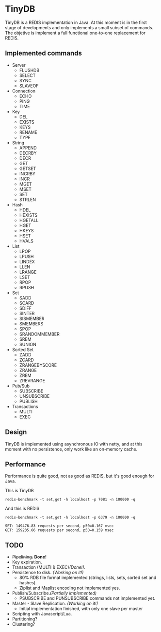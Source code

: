 TinyDB
======

TinyDB is a REDIS implementation in Java. At this moment is in the first stage of developments
and only implements a small subset of commands. The objetive is implement a full functional 
one-to-one replacement for REDIS.

Implemented commands
--------------------

- Server
  - FLUSHDB
  - SELECT
  - SYNC
  - SLAVEOF
- Connection
  - ECHO
  - PING
  - TIME
- Key
  - DEL
  - EXISTS
  - KEYS
  - RENAME
  - TYPE
- String
  - APPEND
  - DECRBY
  - DECR
  - GET
  - GETSET
  - INCRBY
  - INCR
  - MGET
  - MSET
  - SET
  - STRLEN
- Hash
  - HDEL
  - HEXISTS
  - HGETALL
  - HGET
  - HKEYS
  - HSET
  - HVALS
- List
  - LPOP
  - LPUSH
  - LINDEX
  - LLEN
  - LRANGE
  - LSET
  - RPOP
  - RPUSH
- Set
  - SADD
  - SCARD
  - SDIFF
  - SINTER
  - SISMEMBER
  - SMEMBERS
  - SPOP
  - SRANDOMMEMBER
  - SREM
  - SUNION
- Sorted Set
  - ZADD
  - ZCARD
  - ZRANGEBYSCORE
  - ZRANGE
  - ZREM
  - ZREVRANGE
- Pub/Sub
  - SUBSCRIBE
  - UNSUBSCRIBE
  - PUBLISH
- Transactions
  - MULTI
  - EXEC

Design
------

TinyDB is implemented using asynchronous IO with netty, and at this moment with no persistence,
only work like an on-memory cache.

Performance
-----------

Performance is quite good, not as good as REDIS, but it's good enough for Java.

This is TinyDB

```shell
redis-benchmark -t set,get -h localhost -p 7081 -n 100000 -q

```

And this is REDIS

```shell
redis-benchmark -t set,get -h localhost -p 6379 -n 100000 -q

SET: 149476.83 requests per second, p50=0.167 msec                    
GET: 159235.66 requests per second, p50=0.159 msec
```

TODO
----

- ~~Pipelining.~~ **Done!**
- Key expiration.
- Transaction (MULTI & EXEC)_(Done!)_.
- Persistence to disk. _(Working on it!)_
  - 80% RDB file format implemented (strings, lists, sets, sorted set and hashes).
  - Ziplist and Maplist encoding not implemented yes.
- Publish/Subscribe._(Partially implemented)_
  - PSUBSCRIBE and PUNSUBSCRIBE commands not implemented yet.
- Master - Slave Replication. _(Working on it!)_
  - Initial implementation finished, with only one slave per master
- Scripting with Javascript/Lua.
- Partitioning?
- Clustering?